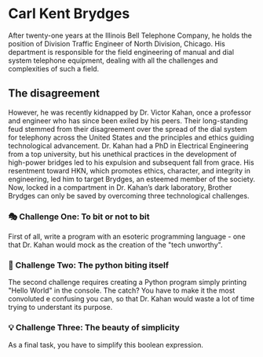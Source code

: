 # Carl Kent Brydges

After twenty-one years at the Illinois Bell Telephone Company, he holds the
position of Division Traffic Engineer of North Division, Chicago. His department
is responsible for the field engineering of manual and dial system telephone equipment,
dealing with all the challenges and complexities of such a field.

## The disagreement
However, he was recently kidnapped by Dr. Victor Kahan, once a professor and engineer
who has since been exiled by his peers. Their long-standing feud stemmed from their disagreement over the spread of the dial system for telephony across the United States and the principles and ethics guiding technological advancement. Dr. Kahan had a PhD in Electrical Engineering from a top university, but his unethical practices in the development of high-power bridges led to his expulsion and subsequent fall from grace. His resentment toward HKN, which promotes ethics, character, and integrity in engineering, led him to target Brydges, an esteemed member of the society.
Now, locked in a compartment in Dr. Kahan’s dark laboratory, Brother Brydges can only
be saved by overcoming three technological challenges.

### 🎭 Challenge One: To bit or not to bit
First of all, write a program with an esoteric programming language -
one that Dr. Kahan would mock as the creation of the "tech unworthy". 

### 🐍 Challenge Two: The python biting itself
The second challenge requires creating a Python program simply printing "Hello World" in the console. The catch?
You have to make it the most convoluted e confusing you can, so that Dr. Kahan would waste
a lot of time trying to understant its purpose.

### 💡 Challenge Three: The beauty of simplicity
As a final task, you have to simplify this boolean expression.

